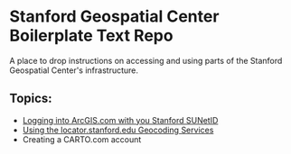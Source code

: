 # Stanford Geospatial Center Boilerplate Text Repo

A place to drop instructions on accessing and using parts of the Stanford Geospatial Center's infrastructure.

## Topics:

* [Logging into ArcGIS.com with you Stanford SUNetID](https://github.com/StanfordGeospatialCenter/SGC_Boilerplate/blob/master/ArcGIS_Online_SSO.md)
* [Using the locator.stanford.edu Geocoding Services](https://github.com/StanfordGeospatialCenter/SGC_Boilerplate/blob/master/Stanford_Locator_Service_Use.md)
* Creating a CARTO.com account
